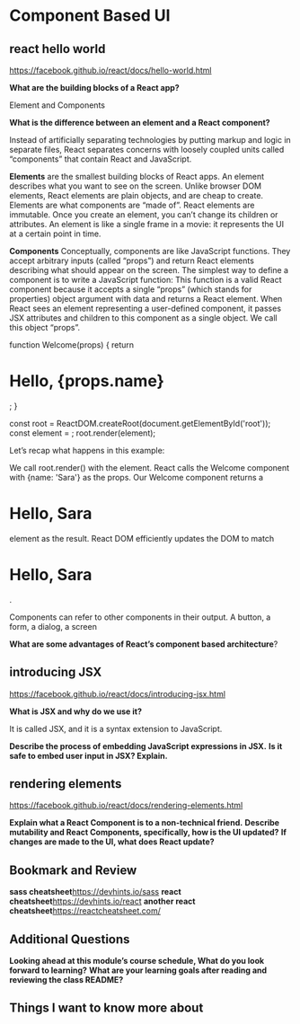 # Component Based UI

## react hello world

<https://facebook.github.io/react/docs/hello-world.html>

**What are the building blocks of a React app?**

Element and Components

**What is the difference between an element and a React component?**

Instead of artificially separating technologies by putting markup and logic in separate files, React separates concerns with loosely coupled units called “components” that contain React and JavaScript.

**Elements** are the smallest building blocks of React apps.
An element describes what you want to see on the screen.
Unlike browser DOM elements, React elements are plain objects, and are cheap to create.
Elements are what components are “made of”.
React elements are immutable.
Once you create an element, you can’t change its children or attributes.
An element is like a single frame in a movie: it represents the UI at a certain point in time.

**Components** Conceptually, components are like JavaScript functions. They accept arbitrary inputs (called “props”) and return React elements describing what should appear on the screen.
The simplest way to define a component is to write a JavaScript function: This function is a valid React component because it accepts a single “props” (which stands for properties) object argument with data and returns a React element.
When React sees an element representing a user-defined component, it passes JSX attributes and children to this component as a single object. We call this object “props”.

function Welcome(props) {
  return <h1>Hello, {props.name}</h1>;
}

const root = ReactDOM.createRoot(document.getElementById('root'));
const element = <Welcome name="Sara" />;
root.render(element);

Let’s recap what happens in this example:

We call root.render() with the <Welcome name="Sara" /> element.
React calls the Welcome component with {name: 'Sara'} as the props.
Our Welcome component returns a <h1>Hello, Sara</h1> element as the result.
React DOM efficiently updates the DOM to match <h1>Hello, Sara</h1>.

Components can refer to other components in their output. A button, a form, a dialog, a screen

**What are some advantages of React’s component based architecture**?

## introducing JSX

<https://facebook.github.io/react/docs/introducing-jsx.html>

**What is JSX and why do we use it?**

It is called JSX, and it is a syntax extension to JavaScript.

**Describe the process of embedding JavaScript expressions in JSX.**
**Is it safe to embed user input in JSX? Explain.**

## rendering elements

<https://facebook.github.io/react/docs/rendering-elements.html>

**Explain what a React Component is to a non-technical friend.**
**Describe mutability and React Components, specifically, how is the UI updated?**
**If changes are made to the UI, what does React update?**

## Bookmark and Review

**sass cheatsheet**<https://devhints.io/sass>
**react cheatsheet**<https://devhints.io/react>
**another react cheatsheet**<https://reactcheatsheet.com/>

## Additional Questions

**Looking ahead at this module’s course schedule, What do you look forward to learning?**
**What are your learning goals after reading and reviewing the class README?**

## Things I want to know more about

